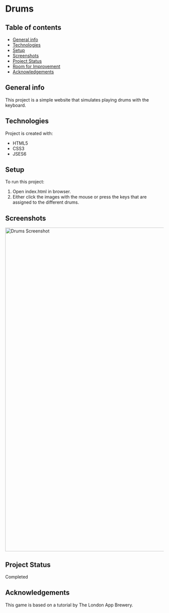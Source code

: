 # Drums

## Table of contents
* [General info](#general-info)
* [Technologies](#technologies)
* [Setup](#setup)
* [Screenshots](#screenshots)
* [Project Status](#project-status)
* [Room for Improvement](#room-for-improvement)
* [Acknowledgements](#acknowledgements)

## General info
This project is a simple website that simulates playing drums with the keyboard.
	
## Technologies
Project is created with:
* HTML5
* CSS3
* JSES6
	
## Setup
To run this project:
1. Open index.html in browser.
2. Either click the images with the mouse or press the keys that are assigned to the different drums.

## Screenshots
<img width="1025" alt="Drums Screenshot" src="https://github.com/fabrivolpe/drums/assets/108149090/d50cd45a-24c1-4cec-aef2-94a73b633fcd">

## Project Status
Completed

## Acknowledgements
This game is based on a tutorial by The London App Brewery.
